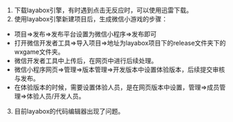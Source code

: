 # 
1. 下载layabox引擎，有时遇到点击无反应时，可以使用迅雷下载。
2. 使用layabox引擎新建项目后，生成微信小游戏的步骤：
* 项目=>发布=>发布平台设置为微信小程序=>发布即可
* 打开微信开发者工具=>导入项目=>地址为layabox项目下的release文件夹下的wxgame文件夹。
* 微信开发者工具中上传后，在网页中进行后续处理。
* 微信小程序网页=>管理=>版本管理=>开发版本中设置体验版本，后续提交审核与发布。
* 在体验版本的时候，需要设置体验人员，是在网页版本中设置，管理=>成员管理=>体验人员/开发人员。
3. 目前layabox的代码编辑器出现了问题。